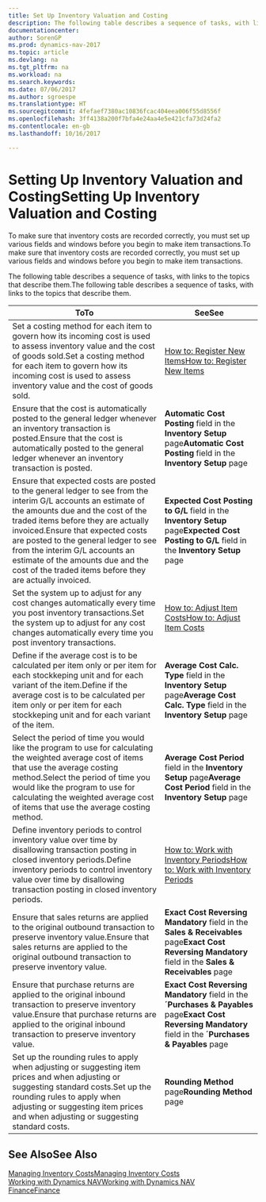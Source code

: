 ```yaml
---
title: Set Up Inventory Valuation and Costing
description: The following table describes a sequence of tasks, with links to the topics that describe them.
documentationcenter: 
author: SorenGP
ms.prod: dynamics-nav-2017
ms.topic: article
ms.devlang: na
ms.tgt_pltfrm: na
ms.workload: na
ms.search.keywords: 
ms.date: 07/06/2017
ms.author: sgroespe
ms.translationtype: HT
ms.sourcegitcommit: 4fefaef7380ac10836fcac404eea006f55d8556f
ms.openlocfilehash: 3ff4138a200f7bfa4e24aa4e5e421cfa73d24fa2
ms.contentlocale: en-gb
ms.lasthandoff: 10/16/2017

---
```

# <a name="setting-up-inventory-valuation-and-costing"></a><span data-ttu-id="17777-103">Setting Up Inventory Valuation and Costing</span><span class="sxs-lookup"><span data-stu-id="17777-103">Setting Up Inventory Valuation and Costing</span></span>
<span data-ttu-id="17777-104">To make sure that inventory costs are recorded correctly, you must set up various fields and windows before you begin to make item transactions.</span><span class="sxs-lookup"><span data-stu-id="17777-104">To make sure that inventory costs are recorded correctly, you must set up various fields and windows before you begin to make item transactions.</span></span>

<span data-ttu-id="17777-105">The following table describes a sequence of tasks, with links to the topics that describe them.</span><span class="sxs-lookup"><span data-stu-id="17777-105">The following table describes a sequence of tasks, with links to the topics that describe them.</span></span>

|<span data-ttu-id="17777-106">**To**</span><span class="sxs-lookup"><span data-stu-id="17777-106">**To**</span></span>|<span data-ttu-id="17777-107">**See**</span><span class="sxs-lookup"><span data-stu-id="17777-107">**See**</span></span>|  
|------------|-------------|  
|<span data-ttu-id="17777-108">Set a costing method for each item to govern how its incoming cost is used to assess inventory value and the cost of goods sold.</span><span class="sxs-lookup"><span data-stu-id="17777-108">Set a costing method for each item to govern how its incoming cost is used to assess inventory value and the cost of goods sold.</span></span>|[<span data-ttu-id="17777-109">How to: Register New Items</span><span class="sxs-lookup"><span data-stu-id="17777-109">How to: Register New Items</span></span>](inventory-how-register-new-items.md)|  
|<span data-ttu-id="17777-110">Ensure that the cost is automatically posted to the general ledger whenever an inventory transaction is posted.</span><span class="sxs-lookup"><span data-stu-id="17777-110">Ensure that the cost is automatically posted to the general ledger whenever an inventory transaction is posted.</span></span>|<span data-ttu-id="17777-111">**Automatic Cost Posting** field in the **Inventory Setup** page</span><span class="sxs-lookup"><span data-stu-id="17777-111">**Automatic Cost Posting** field in the **Inventory Setup** page</span></span>|  
|<span data-ttu-id="17777-112">Ensure that expected costs are posted to the general ledger to see from the interim G/L accounts an estimate of the amounts due and the cost of the traded items before they are actually invoiced.</span><span class="sxs-lookup"><span data-stu-id="17777-112">Ensure that expected costs are posted to the general ledger to see from the interim G/L accounts an estimate of the amounts due and the cost of the traded items before they are actually invoiced.</span></span>|<span data-ttu-id="17777-113">**Expected Cost Posting to G/L** field in the **Inventory Setup** page</span><span class="sxs-lookup"><span data-stu-id="17777-113">**Expected Cost Posting to G/L** field in the **Inventory Setup** page</span></span>|  
|<span data-ttu-id="17777-114">Set the system up to adjust for any cost changes automatically every time you post inventory transactions.</span><span class="sxs-lookup"><span data-stu-id="17777-114">Set the system up to adjust for any cost changes automatically every time you post inventory transactions.</span></span>|[<span data-ttu-id="17777-115">How to: Adjust Item Costs</span><span class="sxs-lookup"><span data-stu-id="17777-115">How to: Adjust Item Costs</span></span>](inventory-how-adjust-item-costs.md)|  
|<span data-ttu-id="17777-116">Define if the average cost is to be calculated per item only or per item for each stockkeping unit and for each variant of the item.</span><span class="sxs-lookup"><span data-stu-id="17777-116">Define if the average cost is to be calculated per item only or per item for each stockkeping unit and for each variant of the item.</span></span>|<span data-ttu-id="17777-117">**Average Cost Calc. Type** field in the **Inventory Setup** page</span><span class="sxs-lookup"><span data-stu-id="17777-117">**Average Cost Calc. Type** field in the **Inventory Setup** page</span></span>|  
|<span data-ttu-id="17777-118">Select the period of time you would like the program to use for calculating the weighted average cost of items that use the average costing method.</span><span class="sxs-lookup"><span data-stu-id="17777-118">Select the period of time you would like the program to use for calculating the weighted average cost of items that use the average costing method.</span></span>|<span data-ttu-id="17777-119">**Average Cost Period** field in the **Inventory Setup** page</span><span class="sxs-lookup"><span data-stu-id="17777-119">**Average Cost Period** field in the **Inventory Setup** page</span></span>|  
|<span data-ttu-id="17777-120">Define inventory periods to control inventory value over time by disallowing transaction posting in closed inventory periods.</span><span class="sxs-lookup"><span data-stu-id="17777-120">Define inventory periods to control inventory value over time by disallowing transaction posting in closed inventory periods.</span></span>|[<span data-ttu-id="17777-121">How to: Work with Inventory Periods</span><span class="sxs-lookup"><span data-stu-id="17777-121">How to: Work with Inventory Periods</span></span>](finance-how-to-work-with-inventory-periods.md)|  
|<span data-ttu-id="17777-122">Ensure that sales returns are applied to the original outbound transaction to preserve inventory value.</span><span class="sxs-lookup"><span data-stu-id="17777-122">Ensure that sales returns are applied to the original outbound transaction to preserve inventory value.</span></span>|<span data-ttu-id="17777-123">**Exact Cost Reversing Mandatory** field in the **Sales & Receivables** page</span><span class="sxs-lookup"><span data-stu-id="17777-123">**Exact Cost Reversing Mandatory** field in the **Sales & Receivables** page</span></span>|  
|<span data-ttu-id="17777-124">Ensure that purchase returns are applied to the original inbound transaction to preserve inventory value.</span><span class="sxs-lookup"><span data-stu-id="17777-124">Ensure that purchase returns are applied to the original inbound transaction to preserve inventory value.</span></span>|<span data-ttu-id="17777-125">**Exact Cost Reversing Mandatory** field in the **´Purchases & Payables** page</span><span class="sxs-lookup"><span data-stu-id="17777-125">**Exact Cost Reversing Mandatory** field in the **´Purchases & Payables** page</span></span>|
|<span data-ttu-id="17777-126">Set up the rounding rules to apply when adjusting or suggesting item prices and when adjusting or suggesting standard costs.</span><span class="sxs-lookup"><span data-stu-id="17777-126">Set up the rounding rules to apply when adjusting or suggesting item prices and when adjusting or suggesting standard costs.</span></span>|<span data-ttu-id="17777-127">**Rounding Method** page</span><span class="sxs-lookup"><span data-stu-id="17777-127">**Rounding Method** page</span></span>|  

## <a name="see-also"></a><span data-ttu-id="17777-128">See Also</span><span class="sxs-lookup"><span data-stu-id="17777-128">See Also</span></span>  
[<span data-ttu-id="17777-129">Managing Inventory Costs</span><span class="sxs-lookup"><span data-stu-id="17777-129">Managing Inventory Costs</span></span>](finance-manage-inventory-costs.md)  
[<span data-ttu-id="17777-130">Working with Dynamics NAV</span><span class="sxs-lookup"><span data-stu-id="17777-130">Working with Dynamics NAV</span></span>](ui-work-product.md)  
[<span data-ttu-id="17777-131">Finance</span><span class="sxs-lookup"><span data-stu-id="17777-131">Finance</span></span>](finance.md)  

